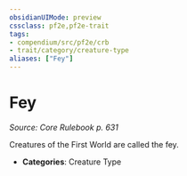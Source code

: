 ```yaml
---
obsidianUIMode: preview
cssclass: pf2e,pf2e-trait
tags:
- compendium/src/pf2e/crb
- trait/category/creature-type
aliases: ["Fey"]
---
```

# Fey  
*Source: Core Rulebook p. 631*  

Creatures of the First World are called the fey.

- **Categories**: Creature Type